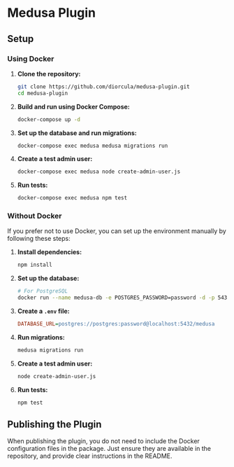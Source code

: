 # Medusa Plugin

## Setup

### Using Docker

1. **Clone the repository:**

   ```bash
   git clone https://github.com/diorcula/medusa-plugin.git
   cd medusa-plugin
   ```

2. **Build and run using Docker Compose:**

   ```bash
   docker-compose up -d
   ```

3. **Set up the database and run migrations:**

   ```bash
   docker-compose exec medusa medusa migrations run
   ```

4. **Create a test admin user:**

   ```bash
   docker-compose exec medusa node create-admin-user.js
   ```

5. **Run tests:**
   ```bash
   docker-compose exec medusa npm test
   ```

### Without Docker

If you prefer not to use Docker, you can set up the environment manually by following these steps:

1. **Install dependencies:**

   ```bash
   npm install
   ```

2. **Set up the database:**

   ```bash
   # For PostgreSQL
   docker run --name medusa-db -e POSTGRES_PASSWORD=password -d -p 5432:5432 postgres
   ```

3. **Create a `.env` file:**

   ```ini
   DATABASE_URL=postgres://postgres:password@localhost:5432/medusa
   ```

4. **Run migrations:**

   ```bash
   medusa migrations run
   ```

5. **Create a test admin user:**

   ```bash
   node create-admin-user.js
   ```

6. **Run tests:**
   ```bash
   npm test
   ```

## Publishing the Plugin

When publishing the plugin, you do not need to include the Docker configuration files in the package. Just ensure they are available in the repository, and provide clear instructions in the README.

